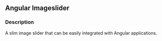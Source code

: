 ## Angular Imageslider

### Description

A slim image slider that can be easily integrated with Angular applications.
